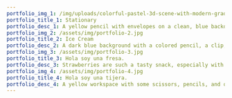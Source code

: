```yaml
---
portfolio_img_1: /img/uploads/colorful-pastel-3d-scene-with-modern-gradient-e-commerce-marketing-instagram-post-2-.png
portfolio_title_1: Stationary
portfolio_desc_1: A yellow pencil with envelopes on a clean, blue backdrop!
portfolio_img_2: /assets/img/portfolio-2.jpg
portfolio_title_2: Ice Cream
portfolio_desc_2: A dark blue background with a colored pencil, a clip, and a tiny ice cream cone!
portfolio_img_3: /assets/img/portfolio-3.jpg
portfolio_title_3: Hola soy una fresa.
portfolio_desc_3: Strawberries are such a tasty snack, especially with a little sugar on top!
portfolio_img_4: /assets/img/portfolio-4.jpg
portfolio_title_4: Hola soy una tijera.
portfolio_desc_4: A yellow workspace with some scissors, pencils, and other objects.
---
```


